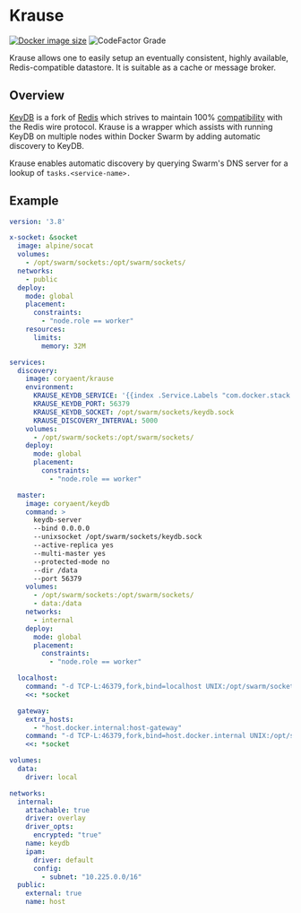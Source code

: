 # Krause

[![Docker image size](https://img.shields.io/docker/image-size/coryaent/krause?style=flat-square)](https://hub.docker.com/r/coryaent/krause)
![CodeFactor Grade](https://img.shields.io/codefactor/grade/github/coryaent/krause?style=flat-square)

Krause allows one to easily setup an eventually consistent, highly available, Redis-compatible datastore. It is suitable as a cache or message broker.

## Overview
[KeyDB](https://keydb.dev/) is a fork of [Redis](https://redis.io/) which strives to maintain 100% [compatibility](https://docs.keydb.dev/docs/compatibility/) with the Redis wire protocol. Krause is a wrapper which assists with running KeyDB on multiple nodes within Docker Swarm by adding automatic discovery to KeyDB.

Krause enables automatic discovery by querying Swarm's DNS server for a lookup of ```tasks.<service-name>.``` 

## Example
```yaml
version: '3.8'

x-socket: &socket
  image: alpine/socat
  volumes:
    - /opt/swarm/sockets:/opt/swarm/sockets/
  networks:
    - public
  deploy:
    mode: global
    placement:
      constraints:
        - "node.role == worker"
    resources:
      limits:
        memory: 32M

services:
  discovery:
    image: coryaent/krause
    environment:
      KRAUSE_KEYDB_SERVICE: '{{index .Service.Labels "com.docker.stack.namespace"}}_master'
      KRAUSE_KEYDB_PORT: 56379
      KRAUSE_KEYDB_SOCKET: /opt/swarm/sockets/keydb.sock
      KRAUSE_DISCOVERY_INTERVAL: 5000
    volumes:
      - /opt/swarm/sockets:/opt/swarm/sockets/
    deploy:
      mode: global
      placement:
        constraints:
          - "node.role == worker"

  master:
    image: coryaent/keydb
    command: >
      keydb-server
      --bind 0.0.0.0
      --unixsocket /opt/swarm/sockets/keydb.sock
      --active-replica yes
      --multi-master yes
      --protected-mode no
      --dir /data
      --port 56379
    volumes:
      - /opt/swarm/sockets:/opt/swarm/sockets/
      - data:/data
    networks:
      - internal
    deploy:
      mode: global
      placement:
        constraints:
          - "node.role == worker"

  localhost:
    command: "-d TCP-L:46379,fork,bind=localhost UNIX:/opt/swarm/sockets/keydb.sock"
    <<: *socket

  gateway:
    extra_hosts:
      - "host.docker.internal:host-gateway"
    command: "-d TCP-L:46379,fork,bind=host.docker.internal UNIX:/opt/swarm/sockets/keydb.sock"
    <<: *socket

volumes:
  data:
    driver: local

networks:
  internal:
    attachable: true
    driver: overlay
    driver_opts:
      encrypted: "true"
    name: keydb
    ipam:
      driver: default
      config:
        - subnet: "10.225.0.0/16"
  public:
    external: true
    name: host
```
